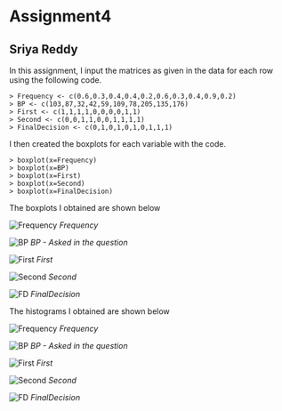 # Assignment4
## Sriya Reddy
In this assignment, I input the matrices as given in the data for each row using the following code. 
```
> Frequency <- c(0.6,0.3,0.4,0.4,0.2,0.6,0.3,0.4,0.9,0.2)
> BP <- c(103,87,32,42,59,109,78,205,135,176)
> First <- c(1,1,1,1,0,0,0,0,1,1)
> Second <- c(0,0,1,1,0,0,1,1,1,1)
> FinalDecision <- c(0,1,0,1,0,1,0,1,1,1)
```
I then created the boxplots for each variable with the code.
```
> boxplot(x=Frequency)
> boxplot(x=BP)
> boxplot(x=First)
> boxplot(x=Second)
> boxplot(x=FinalDecision)
```
The boxplots I obtained are shown below

![Frequency](https://drive.google.com/uc?export=view&id=15vyyeuQhhjfCbpKRu-tCP8eUoZMV41hl)
*Frequency*

![BP](https://drive.google.com/uc?export=view&id=14FsmRlwPTkeHsdqAuSg_01S4o6d0Z2tC)
*BP - Asked in the question*

![First](https://drive.google.com/uc?export=view&id=1l4XVI8wRyn442LJtuqxhKAYgdc7hJJoF)
*First*

![Second](https://drive.google.com/uc?export=view&id=1crLuLveDjlQxUbtnFJYtiHJZwsXlOuaE)
*Second*

![FD](https://drive.google.com/uc?export=view&id=1ubV5ylnnckA-VFGHIGjxuqhKR9OOaIGc)
*FinalDecision*


The histograms I obtained are shown below

![Frequency](https://drive.google.com/uc?export=view&id=193u9VqciYcNwGPDnVjt8U5Q9EO3pcokP)
*Frequency*

![BP](https://drive.google.com/uc?export=view&id=1GnvQWymG-2ojNIjRphofp6ZEyWpMdXMg)
*BP - Asked in the question*

![First](https://drive.google.com/uc?export=view&id=1esn_gnv1pEBPp7g8liRTWvjk0mIoZOYe)
*First*

![Second](https://drive.google.com/uc?export=view&id=1CvAKGBXYXpPmAc2rDcKFyDDmmqcU5r0Q)
*Second*

![FD](https://drive.google.com/uc?export=view&id=1s4mofdNyN8uW9mG8eZFUUxRaI3oJPgQp)
*FinalDecision*


